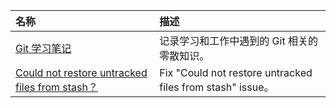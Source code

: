 | 名称 | 描述 |
| :-- | :-- |
| [Git 学习笔记](../../pages/notes/GitNote.md) | 记录学习和工作中遇到的 Git 相关的零散知识。 |
| [Could not restore untracked files from stash？](../2019/03/developer/git/git-Issue-0.md) | Fix "Could not restore untracked files from stash" issue。 |